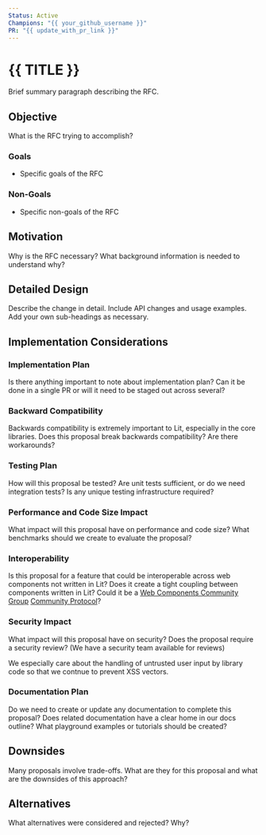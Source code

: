 ```yaml
---
Status: Active
Champions: "{{ your_github_username }}"
PR: "{{ update_with_pr_link }}"
---
```


# {{ TITLE }}

Brief summary paragraph describing the RFC.

## Objective

What is the RFC trying to accomplish?

### Goals
- Specific goals of the RFC

### Non-Goals
- Specific non-goals of the RFC

## Motivation

Why is the RFC necessary? What background information is needed to understand why?

## Detailed Design

Describe the change in detail. Include API changes and usage examples. Add your own sub-headings as necessary.

## Implementation Considerations

### Implementation Plan

Is there anything important to note about implementation plan? Can it be done in a single PR or will it need to be staged out across several?

### Backward Compatibility

Backwards compatibility is extremely important to Lit, especially in the core libraries. Does this proposal break backwards compatibility? Are there workarounds?

### Testing Plan

How will this proposal be tested? Are unit tests sufficient, or do we need integration tests? Is any unique testing infrastructure required?

### Performance and Code Size Impact

What impact will this proposal have on performance and code size? What benchmarks should we create to evaluate the proposal?

### Interoperability

Is this proposal for a feature that could be interoperable across web components not written in Lit? Does it create a tight coupling between components written in Lit? Could it be a [Web Components Community Group](https://github.com/w3c/webcomponents-cg) [Community Protocol](https://github.com/webcomponents-cg/community-protocols)?

### Security Impact

What impact will this proposal have on security? Does the proposal require a security review? (We have a security team available for reviews)

We especially care about the handling of untrusted user input by library code so that we contnue to prevent XSS vectors.

### Documentation Plan

Do we need to create or update any documentation to complete this proposal? Does related documentation have a clear home in our docs outline? What playground examples or tutorials should be created?

## Downsides

Many proposals involve trade-offs. What are they for this proposal and what are the downsides of this approach?

## Alternatives

What alternatives were considered and rejected? Why?
